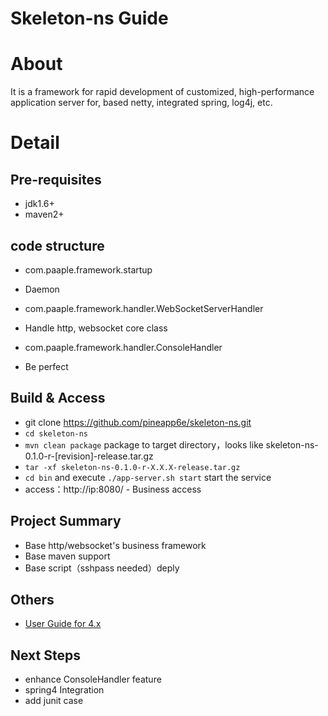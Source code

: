 Skeleton-ns Guide
=====================

# About
 It is a framework for rapid development of customized, high-performance application server for, based netty, integrated spring, log4j, etc.

# Detail

## Pre-requisites
 * jdk1.6+
 * maven2+
 
## code structure
* com.paaple.framework.startup
 - Daemon
* com.paaple.framework.handler.WebSocketServerHandler
 - Handle http, websocket core class
* com.paaple.framework.handler.ConsoleHandler
 - Be perfect
 
## Build & Access
* git clone https://github.com/pineapp6e/skeleton-ns.git
* `cd skeleton-ns`
* `mvn clean package` package to target directory，looks like skeleton-ns-0.1.0-r-[revision]-release.tar.gz 
* `tar -xf skeleton-ns-0.1.0-r-X.X.X-release.tar.gz`
* `cd bin` and execute `./app-server.sh start` start the service
* access：http://ip:8080/ - Business access 

## Project Summary

* Base http/websocket's business framework
* Base maven support
* Base script（sshpass needed）deply

## Others

* [User Guide for 4.x](http://netty.io/wiki/user-guide-for-4.x.html)

## Next Steps

* enhance ConsoleHandler feature
* spring4 Integration
* add junit case
